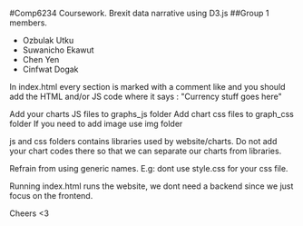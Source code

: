 #Comp6234 Coursework.
Brexit data narrative using D3.js
##Group 1 members.

+ Ozbulak Utku <uo1n15>
+ Suwanicho Ekawut <es1y15>
+ Chen Yen <ytc1g12>
+ Cinfwat Dogak <dzc1n15>

In index.html every section is marked with a comment like <!-- Currency Section --> and you should add the HTML and/or JS code where it says : "Currency stuff goes here"

Add your charts JS files to graphs_js folder
Add chart css files to graph_css folder
If you need to add image use img folder

js and css folders contains libraries used by website/charts. Do not add your chart codes there so that we can separate our charts from libraries.

Refrain from using generic names. E.g: dont use style.css for your css file. 

Running index.html runs the website, we dont need a backend since we just focus on the frontend.


Cheers <3

